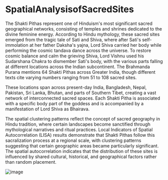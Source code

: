 # SpatialAnalysisofSacredSites

The Shakti Pithas represent one of Hinduism's most significant sacred geographical networks, consisting of temples and shrines dedicated to the divine feminine energy. According to Hindu mythology, these sacred sites emerged from the tragic tale of Sati and Shiva, where after Sati's self-immolation at her father Daksha's yajna, Lord Shiva carried her body while performing the cosmic tandava dance across the universe. To restore cosmic balance and calm the grieving Shiva, Lord Vishnu used his Sudarshana Chakra to dismember Sati's body, with the various parts falling at different locations across the Indian subcontinent. The Brahmanda Purana mentions 64 Shakti Pithas across Greater India, though different texts cite varying numbers ranging from 51 to 108 sacred sites. 

These locations span across present-day India, Bangladesh, Nepal, Pakistan, Sri Lanka, Bhutan, and parts of Southern Tibet, creating a vast network of interconnected sacred spaces. Each Shakti Pitha is associated with a specific body part of the goddess and is accompanied by a manifestation of Lord Shiva as Bhairava. 

The spatial clustering patterns reflect the concept of sacred geography in Hindu tradition, where certain landscapes become sanctified through mythological narratives and ritual practices. Local Indicators of Spatial Autocorrelation (LISA) results demonstrate that Shakti Pithas follow this sacralization process at a regional scale, with clustering patterns suggesting that certain geographic areas became particularly significant. The spatial autocorrelation indicates that the distribution of these sites is influenced by shared cultural, historical, and geographical factors rather than random placement.

![image](https://github.com/user-attachments/assets/e88f6224-d0c9-4574-87bf-7472af369159)



